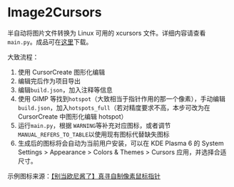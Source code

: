 # Image2Cursors

半自动将图片文件转换为 Linux 可用的 xcursors 文件。详细内容请查看`main.py`。成品可在[这里](https://github.com/Young-Lord/Image2Cursors/raw/master/output/Mahiro.tar.gz)下载。

大致流程：

1. 使用 CursorCreate 图形化编辑
2. 编辑完后作为项目导出
3. 编辑`build.json`，加入注释等信息
4. 使用 GIMP 等找到`hotspot`（大致相当于指针作用的那一个像素），手动编辑`build.json`，加入`hotspots_full`（若对精度要求不高，本步可改为在 CursorCreate 中图形化编辑 hotspot）
5. 运行`main.py`，根据 `WARNING`等补充对应图标，或者调节`MANUAL_REFERS_TO_TABLE`以使用现有图标代替缺失图标
6. 生成后的图标将会自动为当前用户安装，可以在 KDE Plasma 6 的 System Settings > Appearance > Colors & Themes > Cursors 应用，并选择合适尺寸。

示例图标来源：[【别当欧尼酱了】真寻自制像素鼠标指针](https://www.bilibili.com/video/BV1FT41127t8)
